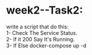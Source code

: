 # week2--Task2: 
write a script that do this:\
    1- Check The Service Status.\
    2- If it 200 Say It's Running.\
    3- If Else docker-compose up -d
